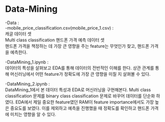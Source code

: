 # Data-Mining

-Data :  
  -mobile_price_classification.csv(mobile_price_1.csv) :   
  캐글 데이터 셋  
  Multi class classification
  핸드폰 가격 예측 데이터 셋  
  핸드폰 가격을 책정하는 데 가장 큰 영향을 주는 feature는 무엇인가 찾고, 핸드폰 가격을 예측한다.  
    
  
-DataMining_1.ipynb :  
데이터의 특성을 살펴보고 EDA를 통해 데이터의 전반적인 이해를 한다.
상관 관계를 통해 머신러닝에서 어떤 feature가 정확도에 가장 큰 영향을 미칠 지 살펴볼 수 있다. 

-DataMining_2.ipynb :  
DataMining_1에서 본 데이터 특성과 EDA로 머신러닝을 구현해본다.
Multi class classification 문제를 binary class classification 문제로 바꾸어 데이터를 단순화 하였다. 
EDA에서 제일 중요한 feature였던 RAM이 feature importance에서도 가장 높은 중요도를 보였다.
이를 제외하고 예측을 진행했을 때 정확도를 확인하고 핸드폰 가격에 미치는 영향을 알 수 있다. 
